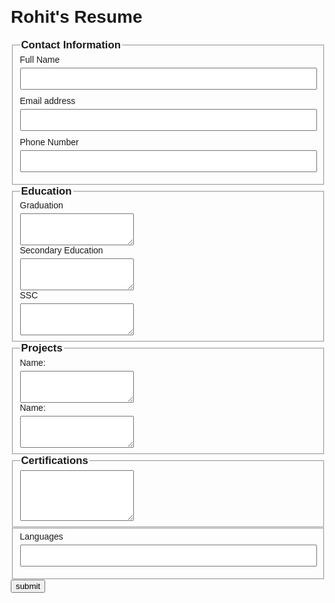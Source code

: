 <!DOCTYPE html>
<html lang="en">

<head>
  <meta charset="UTF-8">
  <meta name="viewport" content="width=device-width, initial-scale=1.0">
  <style>
    body {
      font-family: Arial, sans-serif;
      margin: 20px;
    }

    fieldset {
      margin-bottom: 20px;
    }

    legend {
      font-weight: bold;
      font-size: 1.2em;
    }

    label {
      display: block;
      margin-bottom: 5px;
    }

    input {
      width: 100%;
      padding: 8px;
      box-sizing: border-box;
      margin-bottom: 10px;
    }
  </style>
  <title>My Resume</title>
</head>

<body>
  <h1>Rohit's Resume</h1>
  <fieldset>
    <legend>Contact Information</legend>
    <label for="Full Name">Full Name</label>
    <input type='text' id='Full Name' name='Full Name'>
    <label for="Email">Email address</label>
    <input type='text' id='Email' name='Email'>
    <label for='Phone.no'>Phone Number</label>
    <input type='tel' id='Phone.no' name='Phone.no'>
  </fieldset>
  <fieldset>
    <legend>Education</legend>
    <label for="Graduation">Graduation</label>
    <textarea name='Graduation' id='Graduation' rows=3>
    </textarea>
    <label for='Inter'>Secondary Education</label>
    <textarea id='Inter' name='Inter' rows=3></textarea>
    <label for='SSC'>SSC</label>
    <textarea id='SSC' name='SSC' rows='3'></textarea>
  </fieldset>
  <fieldset>
    <legend>Projects</legend>
    <label for='Name1'>Name:</label>
    <textarea name='Name1' id='Name1' rows=3></textarea>
    <label for='Name2'>Name:</label>
    <textarea name='Name2' id='Name2' rows=3></textarea>
  </fieldset>
  <fieldset>
    <legend>Certifications</legend>
    <textarea id='Certifications' name='Certifications' rows=5></textarea>
  </fieldset>
  <fieldset>
    <label for='Languages'>Languages</label>
    <input type='text' id='text' name='text'>
  </fieldset>
  <button type='submit'>submit</button>
</body>

</html>
